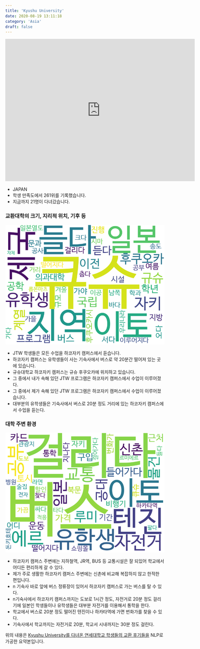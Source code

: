 ```yaml
---
title: 'Kyushu University'
date: 2020-08-19 13:11:18
category: 'Asia'
draft: false
---
```


<iframe
width="600"
height="450"
frameborder="0" style="border:0"
src="https://www.google.com/maps/embed/v1/place?key=AIzaSyC9e1AME-pVmWC4hBpFdu5S4dKzyepa3HQ&q=Kyushu+University&center=33.6266584,130.4250445&zoom=14" allowfullscreen>
</iframe>


* JAPAN
* 학생 만족도에서 261위를 기록했습니다.
* 지금까지 21명이 다녀갔습니다. 

### 교환대학의 크기, 지리적 위치, 기후 등

![gen_info-WordCloud](../univ_wordclouds_okt/gen_info/JP000014_gen_info_okt.png)

* JTW 학생들은 모든 수업을 하코자키 캠퍼스에서 듣습니다.
* 하코자키 캠퍼스는 유학생들이 사는 기숙사에서 버스로 약 20분간 떨어져 있는 곳에 있습니다.
* 규슈대학교 하코자키 캠퍼스는 규슈 후쿠오카에 위치하고 있습니다.
* 그 중에서 내가 속해 있던 JTW 프로그램은 하코자키 캠퍼스에서 수업이 이루어졌다.
* 그 중에서 제가 속해 있던 JTW 프로그램은 하코자키 캠퍼스에서 수업이 이루어졌습니다.
* 대부분의 유학생들은 기숙사에서 버스로 20분 정도 거리에 있는 하코자키 캠퍼스에서 수업을 듣는다.


### 대학 주변 환경

![env_info-WordCloud](../univ_wordclouds_okt/env_info/JP000014_env_info_okt.png)

* 하코자키 캠퍼스 주변에는 지하철역, JR역, BUS 등 교통시설은 잘 되있어 학교에서 어디든 편리하게 갈 수 있다.
* 제가 주로 생활한 하코자키 캠퍼스 주변에는 신촌에 비교해 복잡하지 않고 한적한 편입니다.
* n 기숙사 바로 앞에 버스 정류장이 있어서 하코자키 캠퍼스로 가는 버스를 탈 수 있다.
* n기숙사에서 하코자키 캠퍼스까지는 도보로 1시간 정도, 자전거로 20분 정도 걸리기에 일본인 학생들이나 유학생들은 대부분 자전거를 이용해서 통학을 한다.
* 학교에서 버스로 20분 정도 떨어진 텐진이나 하카타역에 가면 번화가를 찾을 수 있다.
* 기숙사에서 학교까지는 자전거로 20분, 학교서 시내까지는 30분 정도 걸린다.


위의 내용은 [Kyushu University를 다녀온 연세대학교 학생들의 교환 후기들을](http://oia.yonsei.ac.kr/partner/expReport.asp?ucode=JP000014&bgbn=A) NLP로 가공한 요약본입니다. 
